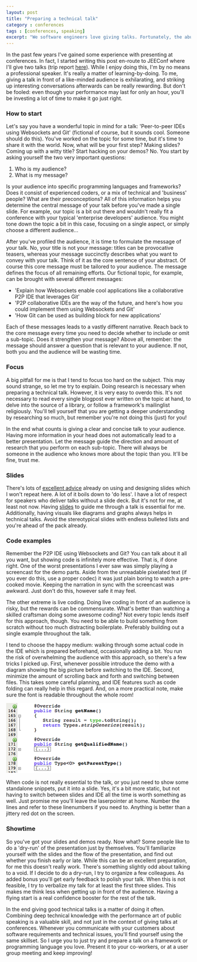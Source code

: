 ```yaml
---
layout: post
title: "Preparing a technical talk"
category : conferences
tags : [conferences, speaking]
excerpt: "We software engineers love giving talks. Fortunately, the abundance of technical conferences shows that we like listening too. A lot of talks on these conferences are given by software engineers who love sharing knowledge, rather than professional speakers. This especially holds true for conferences organized by user groups. Since I'm one of those software engineers who likes to give talks, I'd like to share my thoughts on what you can do to prepare a technical talk."
---
```


In the past few years I've gained some experience with presenting at conferences. In fact, I started writing this post en-route to JEEConf where I'll give two talks (trip report [here](http://branchandbound.net/blog/conferences/2012/05/jeeconf-tripreport)). While I enjoy doing this, I'm by no means a professional speaker. It's really a matter of learning-by-doing. To me, giving a talk in front of a like-minded audience is exhilarating, and striking up interesting conversations afterwards can be really rewarding. But don't be fooled: even though your performance may last for only an hour, you'll be investing a lot of time to make it go just right.
 
### How to start
Let's say you have a wonderful topic in mind for a talk: 'Peer-to-peer IDEs using Websockets and Git' (fictional of course, but it sounds cool. Someone should do this). You've worked on the topic for some time, but it's time to share it with the world. Now, what will be your first step? Making slides? Coming up with a witty title? Start hacking on your demos? No. You start by asking yourself the two very important questions:

1. Who is my audience?
2. What is my message?

Is your audience into specific programming languages and frameworks? Does it consist of experienced coders, or a mix of technical and 'business'  people? What are their preconceptions? All of this information helps you determine the central message of your talk before you've made a single slide. For example, our topic is a bit out there and wouldn't really fit a conference with your typical 'enterprise developers' audience. You might tone down the topic a bit in this case, focusing on a single aspect, or simply choose a different audience... 

After you've profiled the audience, it is time to formulate the message of your talk. No, your title is not your message: titles can be provocative teasers, whereas your message succinctly describes what you want to convey with your talk. Think of it as the core sentence of your abstract. Of course this core message must be tailored to your audience. The message defines the focus of all remaining efforts. Our fictional topic, for example, can be brought with several different messages:

- 'Explain how Websockets enable cool applications like a collaborative P2P IDE that leverages Git'
- 'P2P collaborative IDEs are the way of the future, and here's how you could implement them using Websockets and Git'
- 'How Git can be used as building block for new applications'

Each of these messages leads to a vastly different narrative. Reach back to the core message every time you need to decide whether to include or omit a sub-topic. Does it strengthen your message? Above all, remember: the message should answer a question that is relevant to your audience. If not, both you and the audience will be wasting time.

### Focus
A big pitfall for me is that I tend to focus too hard on the subject. This may sound strange, so let me try to explain. Doing research is necessary when preparing a technical talk. However, it is very easy to overdo this. It's not necessary to read every single blogpost ever written on the topic at hand, to delve into the source of a library, or follow a framework's mailinglist religiously. You'll tell yourself that you are getting a deeper understanding by researching so much, but remember you're not doing this (just) for you! 

In the end what counts is giving a clear and concise talk to your audience. Having more information in your head does not automatically lead to a better presentation. Let the message guide the direction and amount of research that you perform on each sub-topic. There will always be someone in the audience who knows more about the topic than you. It'll be fine, trust me.

### Slides
There's lots of [excellent advice](http://www.presentationzen.com/) already on using and designing slides which I won't repeat here. A lot of it boils down to 'do less'. I have a lot of respect for speakers who deliver talks without a slide deck. But it's not for me, at least not now. Having [slides](http://www.slideshare.net/sandermak) to guide me through a talk is essential for me. Additionally, having visuals like diagrams and graphs always helps in technical talks. Avoid the stereotypical slides with endless bulleted lists and you're ahead of the pack already.

### Code examples
Remember the P2P IDE using Websockets and Git? You can talk about it all you want, but showing code is infinitely more effective. That is, if done right. One of the worst presentations I ever saw was simply playing a screencast for the demo parts. Aside from the unreadable pixelated text (if you ever do this, use a proper codec) it was just plain boring to watch a pre-cooked movie. Keeping the narration in sync with the screencast was awkward. Just don't do this, however safe it may feel.

The other extreme is live coding. Doing live coding in front of an audience is risky, but the rewards can be commensurate. What's better than watching a skilled craftsman doing some awesome coding? Not every topic lends itself for this approach, though. You need to be able to build something from scratch without too much distracting boilerplate. Preferably building out a single example throughout the talk. 

I tend to choose the happy medium: walking through some actual code in the IDE which is prepared beforehand, occasionally adding a bit. You run the risk of overwhelming the audience with this approach, so there's a few tricks I picked up. First, whenever possible introduce the demo with a diagram showing the big picture before switching to the IDE. Second, minimize the amount of scrolling back and forth and switching between files. This takes some careful planning, and IDE features such as code folding can really help in this regard. And, on a more practical note, make sure the font is readable throughout the whole room!

![Code folding in Eclipse](/pics/codefolding.png)

When code is not really essential to the talk, or you just need to show some standalone snippets, put it into a slide. Yes, it's a bit more static, but not having to switch between slides and IDE all the time is worth something as well. Just promise me you'll leave the laserpointer at home. Number the lines and refer to these linenumbers if you need to. Anything is better than a jittery red dot on the screen.

### Showtime
So you've got your slides and demos ready. Now what? Some people like to do a 'dry-run' of the presentation just by themselves. You'll familiarize yourself with the slides and the flow of the presentation, and find out whether you finish early or late. While this can be an excellent preparation, for me this doesn't really work. There's something slightly odd about talking to a void. If I decide to do a dry-run, I try to organize a few colleagues. As added bonus you'll get early feedback to polish your talk. When this is not feasible, I try to verbalize my talk for at least the first three slides. This makes me think less when getting up in front of the audience. Having a flying start is a real confidence booster for the rest of the talk.

In the end giving good technical talks is a matter of doing it often. Combining deep technical knowledge with the performance art of public speaking is a valuable skill, and not just in the context of giving talks at conferences. Whenever you communicate with your customers about software requirements and technical issues, you'll find yourself using the same skillset. So I urge you to just try and prepare a talk on a framework or programming language you love. Present it to your co-workers, or at a user group meeting and keep improving!



